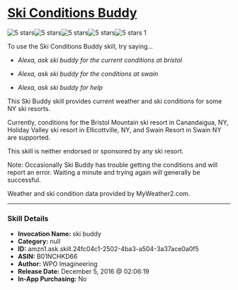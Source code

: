 # [Ski Conditions Buddy](http://alexa.amazon.com/#skills/amzn1.ask.skill.24fc04c1-2502-4ba3-a504-3a37ace0a0f5)
![5 stars](../../images/ic_star_black_18dp_1x.png)![5 stars](../../images/ic_star_black_18dp_1x.png)![5 stars](../../images/ic_star_black_18dp_1x.png)![5 stars](../../images/ic_star_black_18dp_1x.png)![5 stars](../../images/ic_star_black_18dp_1x.png) 1

To use the Ski Conditions Buddy skill, try saying...

* *Alexa, ask ski buddy for the current conditions at bristol*

* *Alexa, ask ski buddy for the conditions at swain*

* *Alexa, ask ski buddy for help*

This Ski Buddy skill provides current weather and ski conditions for some NY ski resorts.

Currently, conditions for the Bristol Mountain ski resort in Canandaigua, NY, Holiday Valley ski resort in Ellicottville, NY, and Swain Resort in Swain NY are supported.

This skill is neither endorsed or sponsored by any ski resort.

Note: Occasionally Ski Buddy has trouble getting the conditions and will report an error.  Waiting a minute and trying again will generally be successful.

Weather and ski condition data provided by MyWeather2.com.

***

### Skill Details

* **Invocation Name:** ski buddy
* **Category:** null
* **ID:** amzn1.ask.skill.24fc04c1-2502-4ba3-a504-3a37ace0a0f5
* **ASIN:** B01NCHKD66
* **Author:** WPO Imagineering
* **Release Date:** December 5, 2016 @ 02:06:19
* **In-App Purchasing:** No
